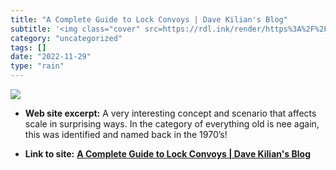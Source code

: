 ```yaml
---
title: "A Complete Guide to Lock Convoys | Dave Kilian's Blog"
subtitle: '<img class="cover" src=https://rdl.ink/render/https%3A%2F%2Fdavekilian.com%2Flock-convoys.html%3Futm...'
category: "uncategorized"
tags: []
date: "2022-11-29"
type: "rain"
---
```

<img class="cover" src=https://rdl.ink/render/https%3A%2F%2Fdavekilian.com%2Flock-convoys.html%3Futm_source%3Dabyteofcodingnewsletter>



* **Web site excerpt:** A very interesting concept and scenario that affects scale in surprising ways. In the category of everything old is nee again, this was identified and named back in the 1970’s!

* **Link to site:** **[A Complete Guide to Lock Convoys | Dave Kilian's Blog](https://davekilian.com/lock-convoys.html?utm_source=abyteofcodingnewsletter)**